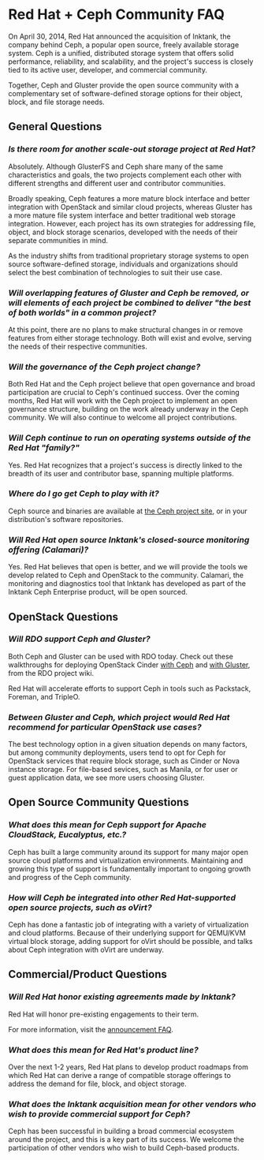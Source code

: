 # Red Hat + Ceph Community FAQ

On April 30, 2014, Red Hat announced the acquisition of Inktank, the company behind Ceph, a popular open source, freely available storage system. Ceph is a unified, distributed storage system that offers solid performance, reliability, and scalability, and the project's success is closely tied to its active user, developer, and commercial community. 

Together, Ceph and Gluster provide the open source community with a complementary set of software-defined storage options for their object, block, and file storage needs. 

## General Questions

### _Is there room for another scale-out storage project at Red Hat?_

Absolutely. Although GlusterFS and Ceph share many of the same characteristics and goals, the two projects complement each other with different strengths and different user and contributor communities.

Broadly speaking, Ceph features a more mature block interface and better integration with OpenStack and similar cloud projects, whereas Gluster has a more mature file system interface and better traditional web storage integration. However, each project has its own strategies for addressing file, object, and block storage scenarios, developed with the needs of their separate communities in mind.

As the industry shifts from traditional proprietary storage systems to  open source software-defined storage, individuals and organizations should select the best combination of technologies to suit their use case.

### _Will overlapping features of Gluster and Ceph be removed, or will elements of each project be combined to deliver "the best of both worlds" in a common project?_

At this point, there are no plans to make structural changes in or  remove features from either storage technology. Both will exist and  evolve, serving the needs of their respective communities.

### _Will the governance of the Ceph project change?_

Both Red Hat and the Ceph project believe that open governance and broad participation are crucial to Ceph's continued success. Over the coming months, Red Hat will work with the Ceph project to implement an open governance structure, building on the work already underway in the Ceph community. We will also continue to welcome all project contributions.

### _Will Ceph continue to run on operating systems outside of the Red Hat "family?"_

Yes. Red Hat recognizes that a project's success is directly linked to the breadth of its user and contributor base, spanning multiple platforms. 

### _Where do I go get Ceph to play with it?_

Ceph source and binaries are available at [the Ceph project site](http://ceph.com/resources/downloads/), or in your distribution's software repositories.

### _Will Red Hat open source Inktank's closed-source monitoring offering (Calamari)?_

Yes. Red Hat believes that open is better, and we will provide the tools we develop related to Ceph and OpenStack to the community. Calamari, the monitoring and diagnostics tool that Inktank has developed as part of the Inktank Ceph Enterprise product, will be open sourced.


## OpenStack Questions

### _Will RDO support Ceph and Gluster?_

Both Ceph and Gluster can be used with RDO today. Check out these walkthroughs for deploying OpenStack Cinder [with Ceph](http://openstack.redhat.com/Using_Ceph_for_Cinder_with_RDO_Havana) and [with Gluster](http://openstack.redhat.com/Using_GlusterFS_for_Cinder_with_RDO_Havana), from the RDO project wiki.

Red Hat will accelerate efforts to support Ceph in tools such as Packstack, Foreman, and TripleO.

### _Between Gluster and Ceph, which project would Red Hat recommend for particular OpenStack use cases?_

The best technology option in a given situation depends on many factors, but among community deployments, users tend to opt for Ceph for OpenStack services that require block storage, such as Cinder or Nova instance storage. For file-based sevices, such as Manila, or for user or guest application data, we see more users choosing Gluster.


## Open Source Community Questions

### _What does this mean for Ceph support for Apache CloudStack, Eucalyptus, etc.?_

Ceph has built a large community around its support for many major open source cloud platforms and virtualization environments. Maintaining and growing this type of support is fundamentally important to ongoing growth and progress of the Ceph community. 

### _How will Ceph be integrated into other Red Hat-supported open source projects, such as oVirt?_

Ceph has done a fantastic job of integrating with a variety of virtualization and cloud platforms. Because of their underlying support for QEMU/KVM virtual block storage, adding support for oVirt should be possible, and talks about Ceph integration with oVirt are underway.


## Commercial/Product Questions

### _Will Red Hat honor existing agreements made by Inktank?_

Red Hat will honor pre-existing engagements to their term.

For more information, visit the [announcement FAQ](http://www.redhat.com/inktank/).

### _What does this mean for Red Hat's product line?_

Over the next 1-2 years, Red Hat plans to develop product roadmaps from which Red Hat can derive a range of compatible storage offerings to address the demand for file, block, and object storage.

### _What does the Inktank acquisition mean for other vendors who wish to provide commercial support for Ceph?_

Ceph has been successful in building a broad commercial ecosystem around the project, and this is a key part of its success. We welcome the participation of other vendors who wish to build Ceph-based products.
